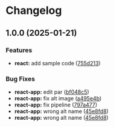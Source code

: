 # Changelog

## 1.0.0 (2025-01-21)


### Features

* **react:** add sample code ([755d213](https://github.com/ziad-dourbk/release-please-monorepo-example/commit/755d2133dde08b8e1aeb2012256ee58b934fc346))


### Bug Fixes

* **react-app:** edit par ([bf048c5](https://github.com/ziad-dourbk/release-please-monorepo-example/commit/bf048c52ec1fc1bf2ecec7c57f878491731aeaa1))
* **react-app:** fix alt image ([a495e4b](https://github.com/ziad-dourbk/release-please-monorepo-example/commit/a495e4b62fe92e1a9bc764b4fb3bc346289bc13e))
* **react-app:** fix pipeline ([797a477](https://github.com/ziad-dourbk/release-please-monorepo-example/commit/797a47703913ff6560771f6c438ea32ab67e3454))
* **react-app:** wrong alt name ([45e8fd8](https://github.com/ziad-dourbk/release-please-monorepo-example/commit/45e8fd8773f9b3ce110502e14bd2731b10d23697))
* **react-app:** wrong alt name ([45e8fd8](https://github.com/ziad-dourbk/release-please-monorepo-example/commit/45e8fd8773f9b3ce110502e14bd2731b10d23697))
